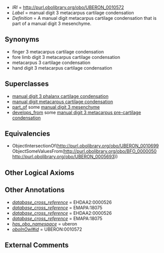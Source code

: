  * *IRI* = http://purl.obolibrary.org/obo/UBERON_0010572
 * *Label* = manual digit 3 metacarpus cartilage condensation
 * *Definition* = A manual digit metacarpus cartilage condensation that is part of a manual digit 3 mesenchyme.

## Synonyms

 * finger 3 metacarpus cartilage condensation
 * fore limb digit 3 metacarpus cartilage condensation
 * metacarpus 3 cartilage condensation
 * hand digit 3 metacarpus cartilage condensation

## Superclasses

 * [manual digit 3 phalanx cartilage condensation](../../UBERON/77/UBERON_0010677.md)
 * [manual digit metacarpus cartilage condensation](../../UBERON/99/UBERON_0010699.md)
 * [part_of](../../BFO/50/BFO_0000050.md) some [manual digit 3 mesenchyme](../../UBERON/93/UBERON_0005693.md)
 * [develops_from](../../RO/02/RO_0002202.md) some [manual digit 3 metacarpus pre-cartilage condensation](../../UBERON/67/UBERON_0010567.md)

## Equivalencies

 * ObjectIntersectionOf(<http://purl.obolibrary.org/obo/UBERON_0010699> ObjectSomeValuesFrom(<http://purl.obolibrary.org/obo/BFO_0000050> <http://purl.obolibrary.org/obo/UBERON_0005693>))

## Other Logical Axioms


## Other Annotations

 * *[database_cross_reference](../../ef/oboInOwl#hasDbXref.md)* = EHDAA2:0000526
 * *[database_cross_reference](../../ef/oboInOwl#hasDbXref.md)* = EMAPA:18075
 * *[database_cross_reference](../../ef/oboInOwl#hasDbXref.md)* = EHDAA2:0000526
 * *[database_cross_reference](../../ef/oboInOwl#hasDbXref.md)* = EMAPA:18075
 * *[has_obo_namespace](../../ce/oboInOwl#hasOBONamespace.md)* = uberon
 * *[oboInOwl#id](../../id/oboInOwl#id.md)* = UBERON:0010572

## External Comments

